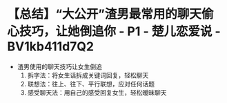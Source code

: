 # 【总结】“大公开”渣男最常用的聊天偷心技巧，让她倒追你 - P1 - 楚儿恋爱说 - BV1kb411d7Q2

-   渣男使用的聊天技巧让女生倒追
    1.  拆字法：将女生话拆成关键词回复，轻松聊天
    2.  联想法：往上、往下、平行联想，应对任何话题
    3.  感受聊天法：用自己的感受回复女生，轻松暧昧聊天
